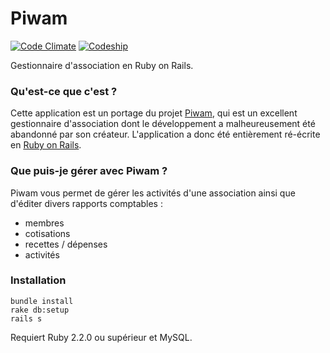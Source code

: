 # Piwam
[![Code Climate](https://codeclimate.com/github/piwam/piwam/badges/gpa.svg)](https://codeclimate.com/github/piwam/piwam)
[![Codeship](https://img.shields.io/codeship/6fd598f0-9c0f-0132-825a-42ce92b0d790/master.svg)](https://codeship.com/projects/64274)

Gestionnaire d'association en Ruby on Rails.


### Qu'est-ce que c'est ?

Cette application est un portage du projet [Piwam](https://code.google.com/p/piwam), qui est un
excellent gestionnaire d'association dont le développement a malheureusement été abandonné par
son créateur. L'application a donc été entièrement ré-écrite en [Ruby on Rails](http://rubyonrails.org).


### Que puis-je gérer avec Piwam ?

Piwam vous permet de gérer les activités d'une association ainsi que d'éditer divers rapports comptables :

- membres
- cotisations
- recettes / dépenses
- activités


### Installation

```
bundle install
rake db:setup
rails s
```

Requiert Ruby 2.2.0 ou supérieur et MySQL.